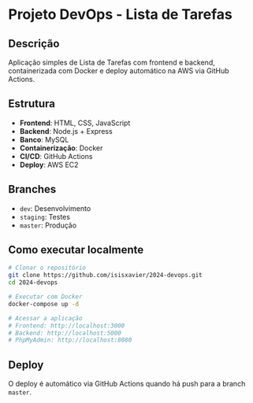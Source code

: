 # Projeto DevOps - Lista de Tarefas

## Descrição
Aplicação simples de Lista de Tarefas com frontend e backend, containerizada com Docker e deploy automático na AWS via GitHub Actions.

## Estrutura
- **Frontend**: HTML, CSS, JavaScript
- **Backend**: Node.js + Express
- **Banco**: MySQL
- **Containerização**: Docker
- **CI/CD**: GitHub Actions
- **Deploy**: AWS EC2

## Branches
- `dev`: Desenvolvimento
- `staging`: Testes
- `master`: Produção

## Como executar localmente
```bash
# Clonar o repositório
git clone https://github.com/isisxavier/2024-devops.git
cd 2024-devops

# Executar com Docker
docker-compose up -d

# Acessar a aplicação
# Frontend: http://localhost:3000
# Backend: http://localhost:5000
# PhpMyAdmin: http://localhost:8080
```

## Deploy
O deploy é automático via GitHub Actions quando há push para a branch `master`.


